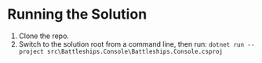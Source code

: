 # Running the Solution

1) Clone the repo. 
2) Switch to the solution root from a command line, then run:
`dotnet run --project src\Battleships.Console\Battleships.Console.csproj`
